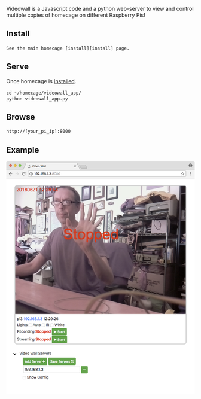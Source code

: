 Videowall is a Javascript code and a python web-server to view and control multiple copies of homecage on different Raspberry Pis!

## Install

	See the main homecage [install][install] page.
	
## Serve

Once homecage is [installed][install].

	cd ~/homecage/videowall_app/
	python videowall_app.py 

## Browse

	http://[your_pi_ip]:8000

## Example

<IMG SRC="img/videowall.png">

[install]: http://blog.cudmore.io/homecage/installing-the-software/